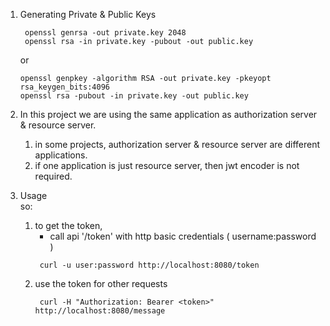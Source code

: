 1. Generating Private & Public Keys
   ```shell
    openssl genrsa -out private.key 2048
    openssl rsa -in private.key -pubout -out public.key
   ```
   or
    ```shell
    openssl genpkey -algorithm RSA -out private.key -pkeyopt rsa_keygen_bits:4096
    openssl rsa -pubout -in private.key -out public.key
    ```


2. In this project we are using the same application as authorization server & resource server.
   1. in some projects, authorization server & resource server are different applications.
   2. if one application is just resource server, then jwt encoder is not required.

3. Usage  
   so:
   1. to get the token,
      - call api '/token' with http basic credentials ( username:password )
      ```shell
       curl -u user:password http://localhost:8080/token
      ```
   2. use the token for other requests
      ```shell
       curl -H "Authorization: Bearer <token>" http://localhost:8080/message
      ```
